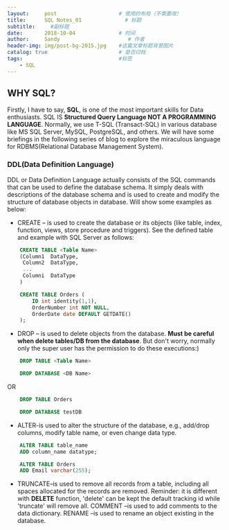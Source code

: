 ```yaml
---
layout:     post                    # 使用的布局（不需要改）
title:      SQL Notes_01              # 标题 
subtitle:     #副标题
date:       2018-10-04              # 时间
author:     Sandy                      # 作者
header-img: img/post-bg-2015.jpg    #这篇文章标题背景图片
catalog: true                       # 是否归档
tags:                               #标签
    - SQL
---
```


## WHY SQL?

Firstly, I have to say, **SQL**, is one of the most important skills for Data enthusiasts. SQL IS **Structured Query Language NOT A PROGRAMMING LANGUAGE**. Normally, we use T-SQL (Transact-SQL) in various database like MS SQL Server, MySQL, PostgreSQL, and others. We will have some briefings in the following series of blog to explore the miraculous language for RDBMS(Relational Database Management System).

### DDL(Data Definition Language)

DDL or Data Definition Language actually consists of the SQL commands that can be used to define the database schema. It simply deals with descriptions of the database schema and is used to create and modify the structure of database objects in database. Will show some examples as below:

- CREATE – is used to create the database or its objects (like table, index, function, views, store procedure and triggers). See the defined table and example with SQL Server as follows:

```sql
    CREATE TABLE <Table Name>
    (Column1  DataType,
     Column2  DataType,
     ...
     Columni  DataType
    )
```
```sql
    CREATE TABLE Orders (
        ID int identity(1,1),
        OrderNumber int NOT NULL,
        OrderDate date DEFAULT GETDATE()
    );
```
- DROP – is used to delete objects from the database. **Must be careful when delete tables/DB from the database**. But don't worry, normally only the super user has the permission to do these executions:)

```sql
    DROP TABLE <Table Name>
```
 
```sql
    DROP DATABASE <DB Name>
```
OR

```sql
    DROP TABLE Orders
```
 
```sql
    DROP DATABASE testDB
```    

- ALTER-is used to alter the structure of the database, e.g., add/drop columns, modify table name, or even change data type.

```SQL
    ALTER TABLE table_name
    ADD column_name datatype;
```

```SQL
    ALTER TABLE Orders
    ADD Email varchar(255);
```

- TRUNCATE–is used to remove all records from a table, including all spaces allocated for the records are removed. Reminder: it is different with **DELETE** function, 'delete' can be kept the default tracking id while 'truncate' will remove all.
COMMENT –is used to add comments to the data dictionary.
RENAME –is used to rename an object existing in the database.

 

